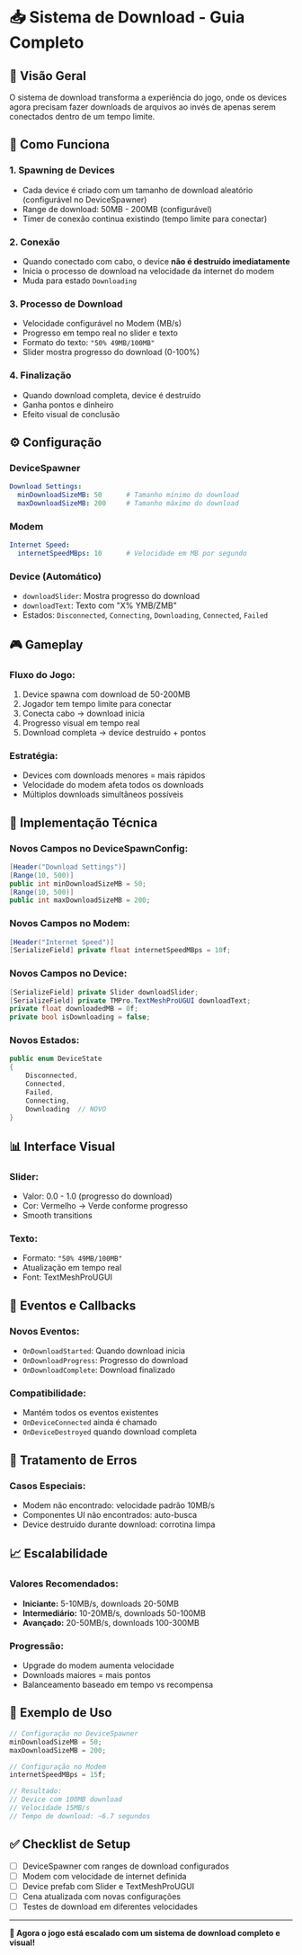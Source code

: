 # 📥 Sistema de Download - Guia Completo

## 🎯 **Visão Geral**

O sistema de download transforma a experiência do jogo, onde os devices agora precisam fazer downloads de arquivos ao invés de apenas serem conectados dentro de um tempo limite.

## 🚀 **Como Funciona**

### 1. **Spawning de Devices**
- Cada device é criado com um tamanho de download aleatório (configurável no DeviceSpawner)
- Range de download: 50MB - 200MB (configurável)
- Timer de conexão continua existindo (tempo limite para conectar)

### 2. **Conexão**
- Quando conectado com cabo, o device **não é destruído imediatamente**
- Inicia o processo de download na velocidade da internet do modem
- Muda para estado `Downloading`

### 3. **Processo de Download**
- Velocidade configurável no Modem (MB/s)
- Progresso em tempo real no slider e texto
- Formato do texto: `"50% 49MB/100MB"`
- Slider mostra progresso do download (0-100%)

### 4. **Finalização**
- Quando download completa, device é destruído
- Ganha pontos e dinheiro
- Efeito visual de conclusão

## ⚙️ **Configuração**

### **DeviceSpawner**
```yaml
Download Settings:
  minDownloadSizeMB: 50      # Tamanho mínimo do download
  maxDownloadSizeMB: 200     # Tamanho máximo do download
```

### **Modem**
```yaml
Internet Speed:
  internetSpeedMBps: 10      # Velocidade em MB por segundo
```

### **Device (Automático)**
- `downloadSlider`: Mostra progresso do download
- `downloadText`: Texto com "X% YMB/ZMB"
- Estados: `Disconnected`, `Connecting`, `Downloading`, `Connected`, `Failed`

## 🎮 **Gameplay**

### **Fluxo do Jogo:**
1. Device spawna com download de 50-200MB
2. Jogador tem tempo limite para conectar
3. Conecta cabo → download inicia
4. Progresso visual em tempo real
5. Download completa → device destruído + pontos

### **Estratégia:**
- Devices com downloads menores = mais rápidos
- Velocidade do modem afeta todos os downloads
- Múltiplos downloads simultâneos possíveis

## 🔧 **Implementação Técnica**

### **Novos Campos no DeviceSpawnConfig:**
```csharp
[Header("Download Settings")]
[Range(10, 500)]
public int minDownloadSizeMB = 50;
[Range(10, 500)]
public int maxDownloadSizeMB = 200;
```

### **Novos Campos no Modem:**
```csharp
[Header("Internet Speed")]
[SerializeField] private float internetSpeedMBps = 10f;
```

### **Novos Campos no Device:**
```csharp
[SerializeField] private Slider downloadSlider;
[SerializeField] private TMPro.TextMeshProUGUI downloadText;
private float downloadedMB = 0f;
private bool isDownloading = false;
```

### **Novos Estados:**
```csharp
public enum DeviceState
{
    Disconnected,
    Connected,
    Failed,
    Connecting,
    Downloading  // NOVO
}
```

## 📊 **Interface Visual**

### **Slider:**
- Valor: 0.0 - 1.0 (progresso do download)
- Cor: Vermelho → Verde conforme progresso
- Smooth transitions

### **Texto:**
- Formato: `"50% 49MB/100MB"`
- Atualização em tempo real
- Font: TextMeshProUGUI

## 🔄 **Eventos e Callbacks**

### **Novos Eventos:**
- `OnDownloadStarted`: Quando download inicia
- `OnDownloadProgress`: Progresso do download
- `OnDownloadComplete`: Download finalizado

### **Compatibilidade:**
- Mantém todos os eventos existentes
- `OnDeviceConnected` ainda é chamado
- `OnDeviceDestroyed` quando download completa

## 🚫 **Tratamento de Erros**

### **Casos Especiais:**
- Modem não encontrado: velocidade padrão 10MB/s
- Componentes UI não encontrados: auto-busca
- Device destruído durante download: corrotina limpa

## 📈 **Escalabilidade**

### **Valores Recomendados:**
- **Iniciante:** 5-10MB/s, downloads 20-50MB
- **Intermediário:** 10-20MB/s, downloads 50-100MB
- **Avançado:** 20-50MB/s, downloads 100-300MB

### **Progressão:**
- Upgrade do modem aumenta velocidade
- Downloads maiores = mais pontos
- Balanceamento baseado em tempo vs recompensa

## 🎯 **Exemplo de Uso**

```csharp
// Configuração no DeviceSpawner
minDownloadSizeMB = 50;
maxDownloadSizeMB = 200;

// Configuração no Modem
internetSpeedMBps = 15f;

// Resultado:
// Device com 100MB download
// Velocidade 15MB/s
// Tempo de download: ~6.7 segundos
```

## ✅ **Checklist de Setup**

- [ ] DeviceSpawner com ranges de download configurados
- [ ] Modem com velocidade de internet definida
- [ ] Device prefab com Slider e TextMeshProUGUI
- [ ] Cena atualizada com novas configurações
- [ ] Testes de download em diferentes velocidades

---

**🎉 Agora o jogo está escalado com um sistema de download completo e visual!** 